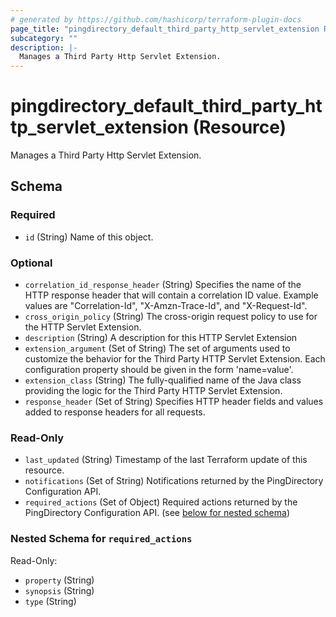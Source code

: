 ```yaml
---
# generated by https://github.com/hashicorp/terraform-plugin-docs
page_title: "pingdirectory_default_third_party_http_servlet_extension Resource - terraform-provider-pingdirectory"
subcategory: ""
description: |-
  Manages a Third Party Http Servlet Extension.
---
```


# pingdirectory_default_third_party_http_servlet_extension (Resource)

Manages a Third Party Http Servlet Extension.



<!-- schema generated by tfplugindocs -->
## Schema

### Required

- `id` (String) Name of this object.

### Optional

- `correlation_id_response_header` (String) Specifies the name of the HTTP response header that will contain a correlation ID value. Example values are "Correlation-Id", "X-Amzn-Trace-Id", and "X-Request-Id".
- `cross_origin_policy` (String) The cross-origin request policy to use for the HTTP Servlet Extension.
- `description` (String) A description for this HTTP Servlet Extension
- `extension_argument` (Set of String) The set of arguments used to customize the behavior for the Third Party HTTP Servlet Extension. Each configuration property should be given in the form 'name=value'.
- `extension_class` (String) The fully-qualified name of the Java class providing the logic for the Third Party HTTP Servlet Extension.
- `response_header` (Set of String) Specifies HTTP header fields and values added to response headers for all requests.

### Read-Only

- `last_updated` (String) Timestamp of the last Terraform update of this resource.
- `notifications` (Set of String) Notifications returned by the PingDirectory Configuration API.
- `required_actions` (Set of Object) Required actions returned by the PingDirectory Configuration API. (see [below for nested schema](#nestedatt--required_actions))

<a id="nestedatt--required_actions"></a>
### Nested Schema for `required_actions`

Read-Only:

- `property` (String)
- `synopsis` (String)
- `type` (String)



